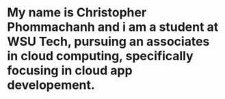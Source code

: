 # My name is Christopher Phommachanh and i am a student at WSU Tech, pursuing an associates in cloud computing, specifically focusing in cloud app developement.
